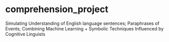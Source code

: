 # comprehension_project
Simulating Understanding of English language sentences; Paraphrases of Events; Combining Machine Learning + Symbolic Techniques Influenced by Cognitive Linguists
